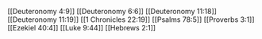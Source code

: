 [[Deuteronomy 4:9]]
[[Deuteronomy 6:6]]
[[Deuteronomy 11:18]]
[[Deuteronomy 11:19]]
[[1 Chronicles 22:19]]
[[Psalms 78:5]]
[[Proverbs 3:1]]
[[Ezekiel 40:4]]
[[Luke 9:44]]
[[Hebrews 2:1]]
